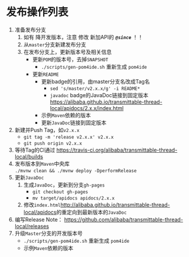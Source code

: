 发布操作列表
===============================

1. 准备发布分支
    1. 如有 降开发版本，注意 修改 新加API的 **_`@since`_** ！！
    2. 从`master`分支新建发布分支
    3. 在发布分支上，更新版本号及相关信息
        - 更新`POM`的版本号，去掉`SNAPSHOT`
            - `./scripts/gen-pom4ide.sh` 重新生成 `pom4ide`
        - 更新`README`
            - 更新badge的引用，由master分支名改成Tag名  
                - `sed 's/master/v2.x.x/g' -i README*`
                - `javadoc` badge的JavaDoc链接到固定版本  
                    https://alibaba.github.io/transmittable-thread-local/apidocs/2.x.x/index.html
            - 示例`Maven`依赖的版本
            - 更新`JavaDoc`链接到固定版本
2. 新建并Push Tag，如`v2.x.x`  
    - `git tag -m 'release v2.x.x' v2.x.x`
    - `git push origin v2.x.x`
3. 等待Tag的CI通过 <https://travis-ci.org/alibaba/transmittable-thread-local/builds>
4. 发布版本到`Maven`中央库  
    `./mvnw clean && ./mvnw deploy -DperformRelease`
5. 更新`JavaDoc`
    1. 生成`JavaDoc`，更新到分支`gh-pages`
        - `git checkout gh-pages`
        - `mv target/apidocs apidocs/2.x.x`
    2. 修改`index.html`<http://alibaba.github.io/transmittable-thread-local/apidocs>的重定向到最新版本的`JavaDoc`
6. 编写Release Note： <https://github.com/alibaba/transmittable-thread-local/releases>
7. 升级`Master`分支的开发版本号
    - `./scripts/gen-pom4ide.sh` 重新生成 `pom4ide`
    - 示例`Maven`依赖的版本
